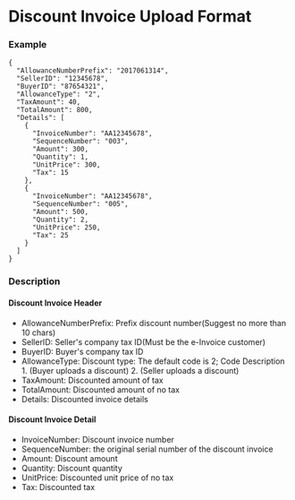 # Discount Invoice Upload Format

### Example

```
{
  "AllowanceNumberPrefix": "2017061314",
  "SellerID": "12345678",
  "BuyerID": "87654321",
  "AllowanceType": "2",
  "TaxAmount": 40,
  "TotalAmount": 800,
  "Details": [
    {
      "InvoiceNumber": "AA12345678",
      "SequenceNumber": "003",
      "Amount": 300,
      "Quantity": 1,
      "UnitPrice": 300,
      "Tax": 15
    },
    {
      "InvoiceNumber": "AA12345678",
      "SequenceNumber": "005",
      "Amount": 500,
      "Quantity": 2,
      "UnitPrice": 250,
      "Tax": 25
    }
  ]
}
```

### Description

#### Discount Invoice Header

* AllowanceNumberPrefix: Prefix discount number\(Suggest no more than 10 chars\)
* SellerID: Seller's company tax ID\(Must be the e-Invoice customer\)
* BuyerID: Buyer's company tax ID
* AllowanceType: Discount type: The default code is 2; Code Description 1. (Buyer uploads a discount) 2. (Seller uploads a discount)
* TaxAmount: Discounted amount of tax
* TotalAmount: Discounted amount of no tax
* Details: Discounted invoice details

#### Discount Invoice Detail
* InvoiceNumber: Discount invoice number
* SequenceNumber: the original serial number of the discount invoice
* Amount: Discount amount
* Quantity: Discount quantity
* UnitPrice: Discounted unit price of no tax
* Tax: Discounted tax



